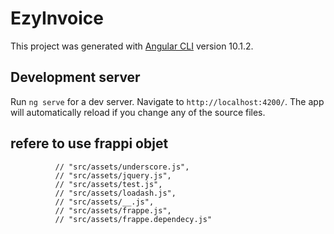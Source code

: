 # EzyInvoice

This project was generated with [Angular CLI](https://github.com/angular/angular-cli) version 10.1.2.

## Development server

Run `ng serve` for a dev server. Navigate to `http://localhost:4200/`. The app will automatically reload if you change any of the source files.

## refere to use frappi objet

              // "src/assets/underscore.js",
              // "src/assets/jquery.js",
              // "src/assets/test.js",
              // "src/assets/loadash.js",
              // "src/assets/__.js",
              // "src/assets/frappe.js",
              // "src/assets/frappe.dependecy.js"
